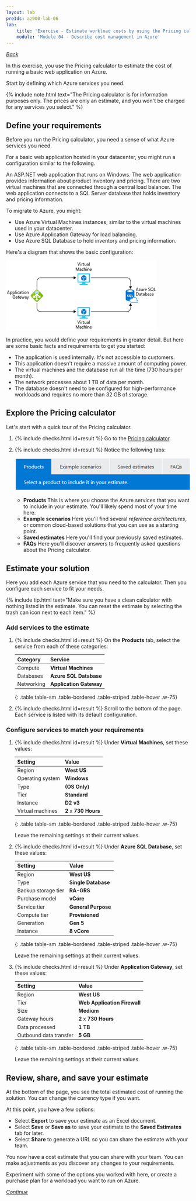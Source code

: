 ```yaml
---
layout: lab
preIds: az900-lab-06
lab:
    title: 'Exercise - Estimate workload costs by using the Pricing calculator'
    module: 'Module 04 - Describe cost management in Azure'
---
```

[_Back_]

In this exercise, you use the Pricing calculator to estimate the cost of running a basic web application on Azure.

Start by defining which Azure services you need.

{% include note.html text="The Pricing calculator is for information purposes only. The prices are only an estimate, and you won't be charged for any services you select." %}

## Define your requirements

Before you run the Pricing calculator, you need a sense of what Azure services you need.

For a basic web application hosted in your datacenter, you might run a configuration similar to the following.

An ASP.NET web application that runs on Windows. The web application provides information about product inventory and pricing. There are two virtual machines that are connected through a central load balancer. The web application connects to a SQL Server database that holds inventory and pricing information.

To migrate to Azure, you might:

 -  Use Azure Virtual Machines instances, similar to the virtual machines used in your datacenter.
 -  Use Azure Application Gateway for load balancing.
 -  Use Azure SQL Database to hold inventory and pricing information.

Here's a diagram that shows the basic configuration:

![A diagram showing a potential Azure solution for hosting an application.](./Media/estimate-costs-architecture-171ae4c1.png)

In practice, you would define your requirements in greater detail. But here are some basic facts and requirements to get you started:

 -  The application is used internally. It's not accessible to customers.
 -  This application doesn't require a massive amount of computing power.
 -  The virtual machines and the database run all the time (730 hours per month).
 -  The network processes about 1 TB of data per month.
 -  The database doesn't need to be configured for high-performance workloads and requires no more than 32 GB of storage.

## Explore the Pricing calculator

Let's start with a quick tour of the Pricing calculator.

<!-- {% assign counter = 1 %} {% assign result = page.preIds | append: "-" | append: counter %} -->
1.  <span class="form-check">{% include checks.html id=result %} Go to the [Pricing calculator](https://azure.microsoft.com/pricing/calculator/?azure-portal=true).</span>
    <!-- {% assign counter = counter | plus: 1 %}{% assign result = page.preIds | append: "-" | append: counter %} -->
2.  <span class="form-check">{% include checks.html id=result %} Notice the following tabs:</span>
    
    ![A screenshot of the Pricing calculator menu bar with the Products tab selected.](./Media/price-calculator-menu-bar-4a43e988.png)
    
     -  **Products** This is where you choose the Azure services that you want to include in your estimate. You'll likely spend most of your time here.
     -  **Example scenarios** Here you'll find several *reference architectures*, or common cloud-based solutions that you can use as a starting point.
     -  **Saved estimates** Here you'll find your previously saved estimates.
     -  **FAQs** Here you'll discover answers to frequently asked questions about the Pricing calculator.

## Estimate your solution

Here you add each Azure service that you need to the calculator. Then you configure each service to fit your needs.

{% include tip.html text="Make sure you have a clean calculator with nothing listed in the estimate. You can reset the estimate by selecting the trash can icon next to each item." %}

### Add services to the estimate

<!-- {% assign counter = counter | plus: 1 %}{% assign result = page.preIds | append: "-" | append: counter %} -->
1.  <span class="form-check">{% include checks.html id=result %} On the **Products** tab, select the service from each of these categories:</span>
    
    | **Category** | **Service**             |
    | ------------ | ----------------------- |
    | Compute      | **Virtual Machines**    |
    | Databases    | **Azure SQL Database**  |
    | Networking   | **Application Gateway** |
    {: .table table-sm .table-bordered .table-striped .table-hover .w-75}

    <!-- {% assign counter = counter | plus: 1 %}{% assign result = page.preIds | append: "-" | append: counter %} -->
2.  <span class="form-check">{% include checks.html id=result %} Scroll to the bottom of the page. Each service is listed with its default configuration.</span>

### Configure services to match your requirements

<!-- {% assign counter = counter | plus: 1 %}{% assign result = page.preIds | append: "-" | append: counter %} -->
1.  <span class="form-check">{% include checks.html id=result %} Under **Virtual Machines**, set these values:</span>
    
    | **Setting**      | **Value**             |
    | ---------------- | --------------------- |
    | Region           | **West US**           |
    | Operating system | **Windows**           |
    | Type             | **(OS Only)**         |
    | Tier             | **Standard**          |
    | Instance         | **D2 v3**             |
    | Virtual machines | **2** x **730 Hours** |
    {: .table table-sm .table-bordered .table-striped .table-hover .w-75}
    
    Leave the remaining settings at their current values.

    <!-- {% assign counter = counter | plus: 1 %}{% assign result = page.preIds | append: "-" | append: counter %} -->
2.  <span class="form-check">{% include checks.html id=result %} Under **Azure SQL Database**, set these values:</span>
    
    | **Setting**         | **Value**           |
    | ------------------- | ------------------- |
    | Region              | **West US**         |
    | Type                | **Single Database** |
    | Backup storage tier | **RA-GRS**          |
    | Purchase model      | **vCore**           |
    | Service tier        | **General Purpose** |
    | Compute tier        | **Provisioned**     |
    | Generation          | **Gen 5**           |
    | Instance            | **8 vCore**         |
    {: .table table-sm .table-bordered .table-striped .table-hover .w-75}
    
    Leave the remaining settings at their current values.

    <!-- {% assign counter = counter | plus: 1 %}{% assign result = page.preIds | append: "-" | append: counter %} -->
3.  <span class="form-check">{% include checks.html id=result %} Under **Application Gateway**, set these values:</span>
    
    | **Setting**            | **Value**                    |
    | ---------------------- | ---------------------------- |
    | Region                 | **West US**                  |
    | Tier                   | **Web Application Firewall** |
    | Size                   | **Medium**                   |
    | Gateway hours          | **2** x **730 Hours**        |
    | Data processed         | **1 TB**                     |
    | Outbound data transfer | **5 GB**                     |
    {: .table table-sm .table-bordered .table-striped .table-hover .w-75}
    
    Leave the remaining settings at their current values.

## Review, share, and save your estimate

At the bottom of the page, you see the total estimated cost of running the solution. You can change the currency type if you want.

At this point, you have a few options:

 -  Select **Export** to save your estimate as an Excel document.
 -  Select **Save** or **Save as** to save your estimate to the **Saved Estimates** tab for later.
 -  Select **Share** to generate a URL so you can share the estimate with your team.

You now have a cost estimate that you can share with your team. You can make adjustments as you discover any changes to your requirements.

Experiment with some of the options you worked with here, or create a purchase plan for a workload you want to run on Azure.

[_Continue_]

[_Back_]: ../../describe-azure-management-and-governance
[_Continue_]: ../../describe-azure-management-and-governance
